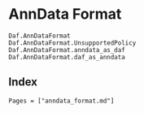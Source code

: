 # AnnData Format

```@docs
Daf.AnnDataFormat
Daf.AnnDataFormat.UnsupportedPolicy
Daf.AnnDataFormat.anndata_as_daf
Daf.AnnDataFormat.daf_as_anndata
```

## Index

```@index
Pages = ["anndata_format.md"]
```
